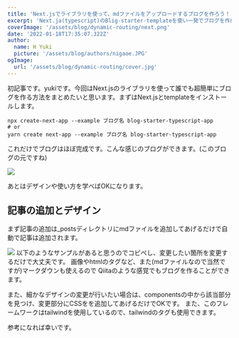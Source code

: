 ```yaml
---
title: 'Next.jsでライブラリを使って、mdファイルをアップロードするブログを作ろう！'
excerpt: 'Next.ja(typescript)のBlig-starter-templateを使い一発でブログを作成する方法を紹介します'
coverImage: '/assets/blog/dynamic-routing/next.png'
date: '2022-01-18T17:35:07.322Z'
author:
  name: H Yuki
  picture: '/assets/blog/authors/nigaoe.JPG'
ogImage:
  url: '/assets/blog/dynamic-routing/cover.jpg'
---
```


初記事です。yukiです。今回はNext.jsのライブラリを使って誰でも超簡単にブログを作る方法をまとめたいと思います。まずはNext.jsとtemplateをインストールします。
```
npx create-next-app --example ブログ名 blog-starter-typescript-app
# or
yarn create next-app --example ブログ名 blog-starter-typescript-app
```

これだけでブログはほぼ完成です。こんな感じのブログができます。(このブログの元ですね)

<img src="/assets/blog/dynamic-routing/temp.png">


あとはデザインや使い方を学べばOKになります。

## 記事の追加とデザイン
まず記事の追加は_postsディレクトリにmdファイルを追加してあげるだけで自動で記事は追加されます。

<img src='/assets/blog/dynamic-routing/md2.png'>
以下のようなサンプルがあると思うのでコピペし、変更したい箇所を変更するだけで大丈夫です。
画像やhtmlのタグなど、また(mdファイルなので当然ですが)マークダウンも使えるので Qiitaのような感覚でもブログを作ることができます。

また、細かなデザインの変更が行いたい場合は、componentsの中から該当部分を見つけ、変更部分にCSSをを追加してあげるだけでOKです。
また、このフレームワークはtailwindを使用しているので、tailwindのタグも使用できます。

参考になれば幸いです。